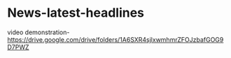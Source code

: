 # News-latest-headlines
video demonstration- https://drive.google.com/drive/folders/1A6SXR4sjlxwmhmrZFOJzbafGOG9D7PWZ
